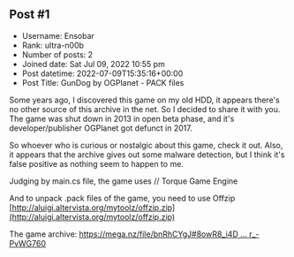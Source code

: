 ## Post #1
- Username: Ensobar
- Rank: ultra-n00b
- Number of posts: 2
- Joined date: Sat Jul 09, 2022 10:55 pm
- Post datetime: 2022-07-09T15:35:16+00:00
- Post Title: GunDog by OGPlanet - PACK files

Some years ago, I discovered this game on my old HDD, it appears there's no other source of this archive in the net.
So I decided to share it with you. The game was shut down in 2013 in open beta phase, and it's developer/publisher OGPlanet got defunct in 2017.

So whoever who is curious or nostalgic about this game, check it out.
Also, it appears that the archive gives out some malware detection, but I think it's false positive as nothing seem to happen to me.

Judging by main.cs file, the game uses // Torque Game Engine

And to unpack .pack files of the game, you need to use Offzip
[http://aluigi.altervista.org/mytoolz/offzip.zip](http://aluigi.altervista.org/mytoolz/offzip.zip)

The game archive: [https://mega.nz/file/bnRhCYgJ#8owR8_i4D ... r_-PvWG760](https://mega.nz/file/bnRhCYgJ#8owR8_i4DtVbpMEsftmelTsPL1p6g0W7ar_-PvWG760)
